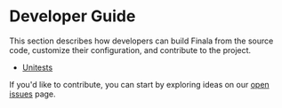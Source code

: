 # Developer Guide

This section describes how developers can build Finala from the source code, customize their configuration, and contribute to the project.

* [Unitests](https://raw.githubusercontent.com/similarweb/finala/docs/update-readme-md/docs/developers/unittests.md)


If you'd like to contribute, you can start by exploring ideas on our [open issues](https://github.com/similarweb/finala/issues) page.